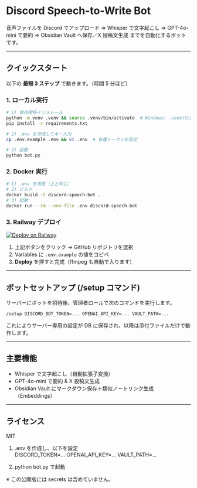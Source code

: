 # Discord Speech-to-Write Bot

音声ファイルを Discord でアップロード ⇒ Whisper で文字起こし ⇒ GPT-4o-mini で要約 ⇒ Obsidian Vault へ保存／X 投稿文生成 までを自動化するボットです。

---

## クイックスタート
以下の **最短 3 ステップ** で動きます。（時間 5 分ほど）

### 1. ローカル実行
```bash
# 1) 依存関係インストール
python -m venv .venv && source .venv/bin/activate  # Windows: .venv\Scripts\activate
pip install -r requirements.txt

# 2) .env を作成してキー入力
cp .env.example .env && vi .env  # 各種トークンを設定

# 3) 起動
python bot.py
```

### 2. Docker 実行
```bash
# 1) .env を用意（上と同じ）
# 2) ビルド
docker build -t discord-speech-bot .
# 3) 起動
docker run --rm --env-file .env discord-speech-bot
```

### 3. Railway デプロイ
[![Deploy on Railway](https://railway.app/button.svg)](https://railway.app/template/vrJgJb?referralCode=xxxx)

1) 上記ボタンをクリック → GitHub リポジトリを選択  
2) Variables に `.env.example` の値をコピペ  
3) **Deploy** を押すと完成（ffmpeg も自動で入ります）

---

## ボットセットアップ (/setup コマンド)
サーバーにボットを招待後、管理者ロールで次のコマンドを実行します。
```text
/setup DISCORD_BOT_TOKEN=... OPENAI_API_KEY=... VAULT_PATH=...
```
これによりサーバー専用の設定が DB に保存され、以降は添付ファイルだけで動作します。

---

## 主要機能
- Whisper で文字起こし（自動拡張子変換）
- GPT-4o-mini で要約 & X 投稿文生成
- Obsidian Vault にマークダウン保存＋類似ノートリンク生成（Embeddings）

---

## ライセンス
MIT


1. .env を作成し、以下を設定  
DISCORD_TOKEN=... OPENAI_API_KEY=... VAULT_PATH=...

2. python bot.py で起動

※ この公開版には secrets は含めていません。
